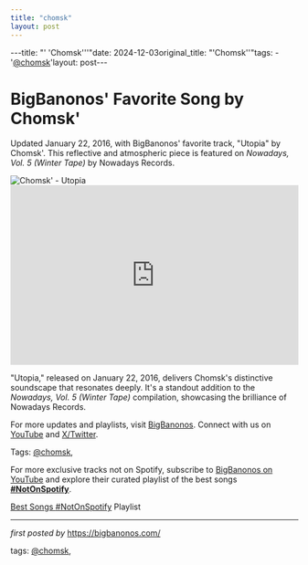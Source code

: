 ```yaml
---
title: "chomsk"
layout: post
---
```

---title: "' 'Chomsk'''"date: 2024-12-03original_title: "'Chomsk''"tags:  - '[@chomsk](/tags/chomsk/)'layout: post---<!-- Post Title --><h1 >BigBanonos' Favorite Song by Chomsk'</h1> <!-- Introductory Text --><p >Updated January 22, 2016, with BigBanonos' favorite track, "Utopia" by Chomsk'. This reflective and atmospheric piece is featured on *Nowadays, Vol. 5 (Winter Tape)* by Nowadays Records.</p> <!-- Featured Image --><div > <img src="https://images.cezamemusic.com/public-images/800x800/images/covers/MAG6001.jpg" alt="Chomsk' - Utopia" /></div> <!-- YouTube Video Embed --><div > <iframe width="100%" height="315" src="https://www.youtube.com/embed/wPcpW-NtpHI" title="Chomsky - Utopia (Nowadays #5)" frameborder="0" allow="accelerometer; autoplay; clipboard-write; encrypted-media; gyroscope; picture-in-picture; web-share" referrerpolicy="strict-origin-when-cross-origin" allowfullscreen></iframe></div> <!-- Song Information --><div > <p>"Utopia," released on January 22, 2016, delivers Chomsk's distinctive soundscape that resonates deeply. It's a standout addition to the *Nowadays, Vol. 5 (Winter Tape)* compilation, showcasing the brilliance of Nowadays Records.</p></div> <!-- Footer Links --><div > <p>For more updates and playlists, visit <a href="https://bigbanonos.com/" target="_blank">BigBanonos</a>. Connect with us on <a href="https://www.youtube.com/[@BigBanonos](/tags/BigBanonos/)" target="_blank">YouTube</a> and <a href="https://x.com/bigbanonos" target="_blank">X/Twitter</a>.</p></div> <!-- Tags --><p >Tags: [@chomsk](/tags/chomsk/),</p><!--Subscribe and Playlist Links--><div>    <p>For more exclusive tracks not on Spotify, subscribe to <a href="https://www.youtube.com/[@BigBanonos](/tags/BigBanonos/)" target="_blank">BigBanonos on YouTube</a> and explore their curated playlist of the best songs <strong>[#NotOnSpotify](/tags/NotOnSpotify/)</strong>.</p>    <p><a href="https://www.youtube.com/playlist?list=PLtuNtuTatqI0kFahUCbtbfenC_ET5O_tr" target="_blank">Best Songs [#NotOnSpotify](/tags/NotOnSpotify/) Playlist<br /></a></p></div><hr /><p><em>first posted by</em> <a href="https://bigbanonos.com/" rel="noopener" target="_new">https://bigbanonos.com/</a></p><p>tags: [@chomsk](/tags/chomsk/),</p>
